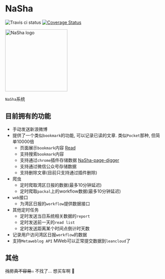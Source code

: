 # NaSha

![Travis ci status](https://travis-ci.org/yPangXie/NaSha.svg?branch=master) [![Coverage Status](https://coveralls.io/repos/github/yPangXie/NaSha/badge.svg)](https://coveralls.io/github/yPangXie/NaSha)

<img width="200" alt="NaSha logo" src="https://cloud.githubusercontent.com/assets/12368943/18118662/d77cd208-6f88-11e6-8d38-87a036a0cd60.png">

`NaSha`系统

## 目前拥有的功能

 - 手动发送新浪微博
 - 提供了一个类似`bookmark`的功能, 可以记录已读的文章. 类似`Pocket`那种, 但简单10000倍
    - 页面展示`bookmark`内容 [Read](http://ns.bigyoo.me/read)
    - 支持搜索`bookmark`内容
    - 支持通过`chrome`插件存储数据 [NaSha-page-digger](https://github.com/yPangXie/NaSha-page-digger)
    - 支持通过微信公众号存储数据
    - 支持删除文章(目前只支持通过插件删除)
 - 爬虫
    - 定时爬取湾区日报的数据(最多10分钟延迟)
    - 定时爬取`packal`上的workflow数据(最多10分钟延迟)
 - `web`接口
    - 为湾区日报的`workflow`提供数据接口
 - 其他定时任务
    - 定时发送当日系统相关数据的`report`
    - 定时发送前一天的`read list`
    - 定时发送距离某个时间点倒计时天数
 - 记录用户访问湾区日报`workflow`的数据
 - 支持`Metaweblog API` MWeb可以正常提交数据到`leancloud`了

## 其他

 ~~找房真不容易..~~ 不找了... 想买车啊 🌚
